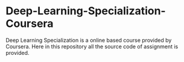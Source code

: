 # Deep-Learning-Specialization-Coursera
Deep Learning Specialization is a online based course provided by Coursera. Here in this repository all the source code of assignment is provided.
